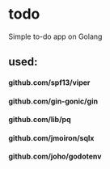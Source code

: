 # todo
Simple to-do app on Golang

## used:

#### github.com/spf13/viper
#### github.com/gin-gonic/gin
#### github.com/lib/pq
#### github.com/jmoiron/sqlx
#### github.com/joho/godotenv